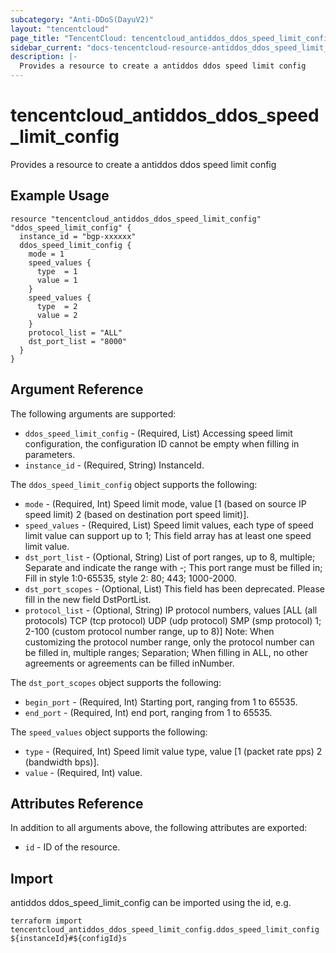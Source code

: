 ```yaml
---
subcategory: "Anti-DDoS(DayuV2)"
layout: "tencentcloud"
page_title: "TencentCloud: tencentcloud_antiddos_ddos_speed_limit_config"
sidebar_current: "docs-tencentcloud-resource-antiddos_ddos_speed_limit_config"
description: |-
  Provides a resource to create a antiddos ddos speed limit config
---
```


# tencentcloud_antiddos_ddos_speed_limit_config

Provides a resource to create a antiddos ddos speed limit config

## Example Usage

```hcl
resource "tencentcloud_antiddos_ddos_speed_limit_config" "ddos_speed_limit_config" {
  instance_id = "bgp-xxxxxx"
  ddos_speed_limit_config {
    mode = 1
    speed_values {
      type  = 1
      value = 1
    }
    speed_values {
      type  = 2
      value = 2
    }
    protocol_list = "ALL"
    dst_port_list = "8000"
  }
}
```

## Argument Reference

The following arguments are supported:

* `ddos_speed_limit_config` - (Required, List) Accessing speed limit configuration, the configuration ID cannot be empty when filling in parameters.
* `instance_id` - (Required, String) InstanceId.

The `ddos_speed_limit_config` object supports the following:

* `mode` - (Required, Int) Speed limit mode, value [1 (based on source IP speed limit) 2 (based on destination port speed limit)].
* `speed_values` - (Required, List) Speed limit values, each type of speed limit value can support up to 1; This field array has at least one speed limit value.
* `dst_port_list` - (Optional, String) List of port ranges, up to 8, multiple; Separate and indicate the range with -; This port range must be filled in; Fill in style 1:0-65535, style 2: 80; 443; 1000-2000.
* `dst_port_scopes` - (Optional, List) This field has been deprecated. Please fill in the new field DstPortList.
* `protocol_list` - (Optional, String) IP protocol numbers, values [ALL (all protocols) TCP (tcp protocol) UDP (udp protocol) SMP (smp protocol) 1; 2-100 (custom protocol number range, up to 8)] Note: When customizing the protocol number range, only the protocol number can be filled in, multiple ranges; Separation; When filling in ALL, no other agreements or agreements can be filled inNumber.

The `dst_port_scopes` object supports the following:

* `begin_port` - (Required, Int) Starting port, ranging from 1 to 65535.
* `end_port` - (Required, Int) end  port, ranging from 1 to 65535.

The `speed_values` object supports the following:

* `type` - (Required, Int) Speed limit value type, value [1 (packet rate pps) 2 (bandwidth bps)].
* `value` - (Required, Int) value.

## Attributes Reference

In addition to all arguments above, the following attributes are exported:

* `id` - ID of the resource.



## Import

antiddos ddos_speed_limit_config can be imported using the id, e.g.

```
terraform import tencentcloud_antiddos_ddos_speed_limit_config.ddos_speed_limit_config ${instanceId}#${configId}s
```

